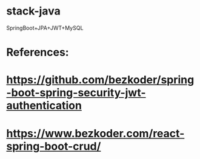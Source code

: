 # stack-java
SpringBoot+JPA+JWT+MySQL

# References:
# https://github.com/bezkoder/spring-boot-spring-security-jwt-authentication
# https://www.bezkoder.com/react-spring-boot-crud/
